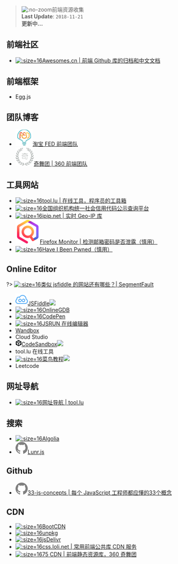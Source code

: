 > ![](https://notes.abelsu7.top/_media/vue.svg ':no-zoom')前端资源收集<br>
> **Last Update**: `2018-11-21` <br>
> **更新中…**

## 前端社区

* [![](logo/awesome.ico ':size=16')Awesomes.cn | 前端 Github 库的归档和中文文档](https://www.awesomes.cn)

## 前端框架

* Egg.js

## 团队博客

* [![](logo/taobaofed.ico ':size=16')淘宝 FED 前端团队](http://taobaofed.org/)
* [![](logo/360.ico ':size=16')奇舞团 | 360 前端团队](https://75team.com/)

## 工具网站

* [![](logo/tool.ico ':size=16')tool.lu | 在线工具，程序员的工具箱](https://tool.lu/)
* [![](logo/cods.ico ':size=16')全国组织机构统一社会信用代码公示查询平台](http://www.cods.org.cn/portal/publish/index.html)
* [![](logo/ipip.ico ':size=16')ipip.net | 实时 Geo-IP 库](https://www.ipip.net)
* [![](logo/monitor.png ':size=16')Firefox Monitor | 检测邮箱密码是否泄露（慎用）](https://monitor.firefox.com)
* [![](logo/pwn.ico ':size=16')Have I Been Pwned（慎用）](https://haveibeenpwned.com/)

## Online Editor

?> [![](logo/segmentfault.ico ':size=16')类似 jsfiddle 的网站还有哪些？| SegmentFault](https://segmentfault.com/q/1010000000339531)

* [![](logo/jsfiddle.png ':size=16')JSFiddle![](https://notes.abelsu7.top/_media/star.svg)](https://jsfiddle.net)
* [![](logo/onlinegdb.ico ':size=16')OnlineGDB](https://www.onlinegdb.com/)
* [![](logo/codepen.ico ':size=16')CodePen](https://codepen.io)
* [![](logo/jsrun.ico ':size=16')JSRUN 在线编辑器](https://jsrun.net)
* [Wandbox](https://wandbox.org/)
* Cloud Studio
* [![](logo/codesandbox.png ':size=16')CodeSandbox![](https://notes.abelsu7.top/_media/star.svg)](https://codesandbox.io)
* tool.lu 在线工具
* [![](logo/cainiao.ico ':size=16')菜鸟教程![](https://notes.abelsu7.top/_media/star.svg)](http://www.runoob.com)
* Leetcode

## 网址导航

* [![](logo/tool.ico ':size=16')网址导航 | tool.lu](https://tool.lu/nav/)

## 搜索

* [![](logo/algolia.ico ':size=16')Algolia](https://www.algolia.com/)
* [![](logo/github.svg ':size=16')Lunr.js](https://lunrjs.com/)

## Github

* [![](logo/github.svg ':size=16')33-js-concepts | 每个 JavaScript 工程师都应懂的33个概念](https://github.com/stephentian/33-js-concepts)

## CDN

* [![](logo/bootcdn.ico ':size=16')BootCDN](https://www.bootcdn.cn/)
* [![](logo/unpkg.ico ':size=16')unpkg](https://unpkg.com/#/)
* [![](logo/jsdelivr.ico ':size=16')jsDelivr](https://www.jsdelivr.com/)
* [![](logo/loli.ico ':size=16')css.loli.net | 常用前端公共库 CDN 服务](https://css.loli.net/)
* [![](logo/75cdn.ico ':size=16')75 CDN | 前端静态资源库，360 奇舞团](https://cdn.baomitu.com/)
